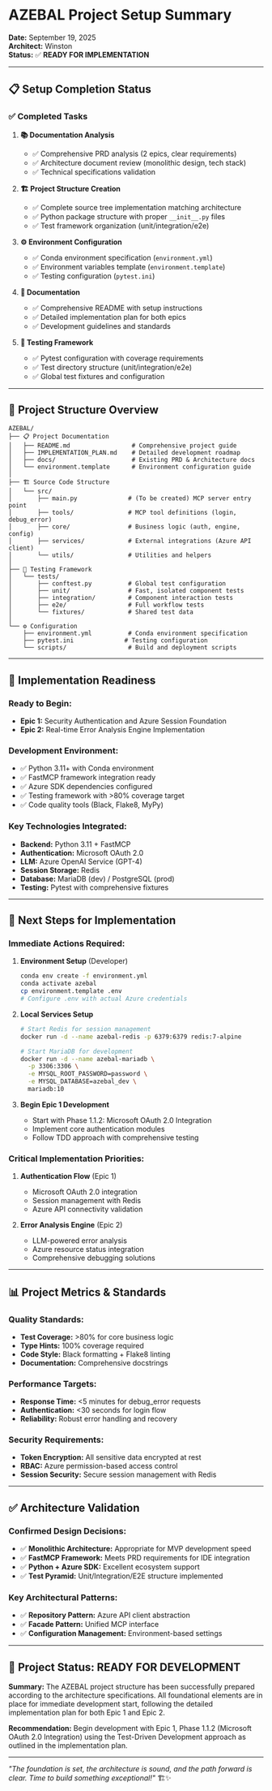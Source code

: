 # AZEBAL Project Setup Summary

**Date:** September 19, 2025  
**Architect:** Winston  
**Status:** ✅ **READY FOR IMPLEMENTATION**

---

## 📋 **Setup Completion Status**

### ✅ **Completed Tasks**

1. **📚 Documentation Analysis**
   - ✅ Comprehensive PRD analysis (2 epics, clear requirements)
   - ✅ Architecture document review (monolithic design, tech stack)
   - ✅ Technical specifications validation

2. **🏗️ Project Structure Creation**
   - ✅ Complete source tree implementation matching architecture
   - ✅ Python package structure with proper `__init__.py` files
   - ✅ Test framework organization (unit/integration/e2e)

3. **⚙️ Environment Configuration**
   - ✅ Conda environment specification (`environment.yml`)
   - ✅ Environment variables template (`environment.template`)
   - ✅ Testing configuration (`pytest.ini`)

4. **📖 Documentation**
   - ✅ Comprehensive README with setup instructions
   - ✅ Detailed implementation plan for both epics
   - ✅ Development guidelines and standards

5. **🧪 Testing Framework**
   - ✅ Pytest configuration with coverage requirements
   - ✅ Test directory structure (unit/integration/e2e)
   - ✅ Global test fixtures and configuration

---

## 📁 **Project Structure Overview**

```
AZEBAL/
├── 📋 Project Documentation
│   ├── README.md                 # Comprehensive project guide
│   ├── IMPLEMENTATION_PLAN.md    # Detailed development roadmap
│   ├── docs/                     # Existing PRD & Architecture docs
│   └── environment.template      # Environment configuration guide
│
├── 🏗️ Source Code Structure
│   └── src/
│       ├── main.py              # (To be created) MCP server entry point
│       ├── tools/               # MCP tool definitions (login, debug_error)
│       ├── core/                # Business logic (auth, engine, config)
│       ├── services/            # External integrations (Azure API client)
│       └── utils/               # Utilities and helpers
│
├── 🧪 Testing Framework
│   └── tests/
│       ├── conftest.py          # Global test configuration
│       ├── unit/                # Fast, isolated component tests
│       ├── integration/         # Component interaction tests
│       ├── e2e/                 # Full workflow tests
│       └── fixtures/            # Shared test data
│
└── ⚙️ Configuration
    ├── environment.yml          # Conda environment specification
    ├── pytest.ini              # Testing configuration
    └── scripts/                 # Build and deployment scripts
```

---

## 🚀 **Implementation Readiness**

### **Ready to Begin:**
- **Epic 1:** Security Authentication and Azure Session Foundation
- **Epic 2:** Real-time Error Analysis Engine Implementation

### **Development Environment:**
- ✅ Python 3.11+ with Conda environment
- ✅ FastMCP framework integration ready
- ✅ Azure SDK dependencies configured
- ✅ Testing framework with >80% coverage target
- ✅ Code quality tools (Black, Flake8, MyPy)

### **Key Technologies Integrated:**
- **Backend:** Python 3.11 + FastMCP
- **Authentication:** Microsoft OAuth 2.0
- **LLM:** Azure OpenAI Service (GPT-4)
- **Session Storage:** Redis
- **Database:** MariaDB (dev) / PostgreSQL (prod)
- **Testing:** Pytest with comprehensive fixtures

---

## 🎯 **Next Steps for Implementation**

### **Immediate Actions Required:**

1. **Environment Setup** (Developer)
   ```bash
   conda env create -f environment.yml
   conda activate azebal
   cp environment.template .env
   # Configure .env with actual Azure credentials
   ```

2. **Local Services Setup**
   ```bash
   # Start Redis for session management
   docker run -d --name azebal-redis -p 6379:6379 redis:7-alpine
   
   # Start MariaDB for development
   docker run -d --name azebal-mariadb \
     -p 3306:3306 \
     -e MYSQL_ROOT_PASSWORD=password \
     -e MYSQL_DATABASE=azebal_dev \
     mariadb:10
   ```

3. **Begin Epic 1 Development**
   - Start with Phase 1.1.2: Microsoft OAuth 2.0 Integration
   - Implement core authentication modules
   - Follow TDD approach with comprehensive testing

### **Critical Implementation Priorities:**

1. **Authentication Flow** (Epic 1)
   - Microsoft OAuth 2.0 integration
   - Session management with Redis
   - Azure API connectivity validation

2. **Error Analysis Engine** (Epic 2)
   - LLM-powered error analysis
   - Azure resource status integration
   - Comprehensive debugging solutions

---

## 📊 **Project Metrics & Standards**

### **Quality Standards:**
- **Test Coverage:** >80% for core business logic
- **Type Hints:** 100% coverage required
- **Code Style:** Black formatting + Flake8 linting
- **Documentation:** Comprehensive docstrings

### **Performance Targets:**
- **Response Time:** <5 minutes for debug_error requests
- **Authentication:** <30 seconds for login flow
- **Reliability:** Robust error handling and recovery

### **Security Requirements:**
- **Token Encryption:** All sensitive data encrypted at rest
- **RBAC:** Azure permission-based access control
- **Session Security:** Secure session management with Redis

---

## ✅ **Architecture Validation**

### **Confirmed Design Decisions:**
- ✅ **Monolithic Architecture:** Appropriate for MVP development speed
- ✅ **FastMCP Framework:** Meets PRD requirements for IDE integration
- ✅ **Python + Azure SDK:** Excellent ecosystem support
- ✅ **Test Pyramid:** Unit/Integration/E2E structure implemented

### **Key Architectural Patterns:**
- ✅ **Repository Pattern:** Azure API client abstraction
- ✅ **Facade Pattern:** Unified MCP interface
- ✅ **Configuration Management:** Environment-based settings

---

## 🎉 **Project Status: READY FOR DEVELOPMENT**

**Summary:** The AZEBAL project structure has been successfully prepared according to the architecture specifications. All foundational elements are in place for immediate development start, following the detailed implementation plan for both Epic 1 and Epic 2.

**Recommendation:** Begin development with Epic 1, Phase 1.1.2 (Microsoft OAuth 2.0 Integration) using the Test-Driven Development approach as outlined in the implementation plan.

---

*"The foundation is set, the architecture is sound, and the path forward is clear. Time to build something exceptional!"* 🏗️✨
